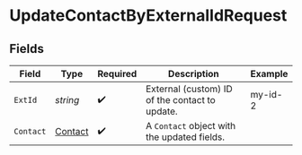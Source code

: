 # UpdateContactByExternalIdRequest


## Fields

| Field                                          | Type                                           | Required                                       | Description                                    | Example                                        |
| ---------------------------------------------- | ---------------------------------------------- | ---------------------------------------------- | ---------------------------------------------- | ---------------------------------------------- |
| `ExtId`                                        | *string*                                       | :heavy_check_mark:                             | External (custom) ID of the contact to update. | my-id-2                                        |
| `Contact`                                      | [Contact](../../Models/Components/Contact.md)  | :heavy_check_mark:                             | A `Contact` object with the updated fields.    |                                                |